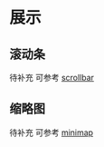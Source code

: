 # 展示

## 滚动条

待补充 可参考 [scrollbar](../editor/interfaces/IDiffEditorConstructionOptions.md#scrollbar)

## 缩略图

待补充 可参考 [minimap](../editor/interfaces/IDiffEditorConstructionOptions.md#minimap)